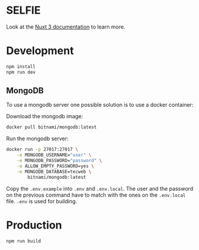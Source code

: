 # SELFIE

Look at the [Nuxt 3 documentation](https://nuxt.com/docs/getting-started/introduction) to learn more.

# Development

```bash
npm install
npm run dev
```

## MongoDB

To use a mongodb server one possible solution is to use a docker container:

Download the mongodb image:
```bash
docker pull bitnami/mongodb:latest
```

Run the mongodb server:
```bash
docker run -p 27017:27017 \
    -e MONGODB_USERNAME="user" \
    -e MONGODB_PASSWORD="password" \
    -e ALLOW_EMPTY_PASSWORD=yes \
    -e MONGODB_DATABASE=tecweb \
        bitnami/mongodb:latest
```

Copy the `.env.example` into `.env` and `.env.local`. The user and the 
password on the previous command have to match with the ones on the 
`.env.local` file. `.env` is used for building.

# Production

```bash
npm run build
```
